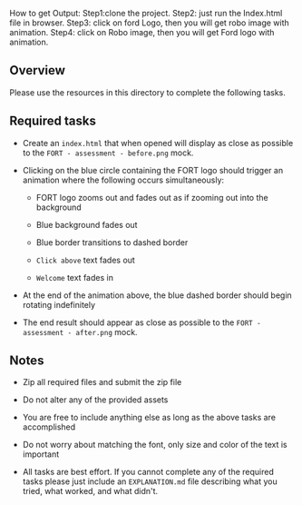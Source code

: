 

How to get Output:
Step1:clone the project.
Step2: just run the Index.html file in browser.
Step3: click on ford Logo, then you will get robo image with animation.
Step4: click on Robo image, then you will get Ford logo with animation.



## Overview
Please use the resources in this directory to complete the following tasks.

## Required tasks
* Create an `index.html` that when opened will display as close as possible to the `FORT - assessment - before.png` mock.

* Clicking on the blue circle containing the FORT logo should trigger an animation where the following occurs simultaneously:
  
  * FORT logo zooms out and fades out as if zooming out into the background
  
  * Blue background fades out
  
  * Blue border transitions to dashed border
  
  * `Click above` text fades out
  
  * `Welcome` text fades in
  
* At the end of the animation above, the blue dashed border should begin rotating indefinitely

* The end result should appear as close as possible to the `FORT - assessment - after.png` mock.

## Notes
* Zip all required files and submit the zip file

* Do not alter any of the provided assets

* You are free to include anything else as long as the above tasks are accomplished

* Do not worry about matching the font, only size and color of the text is important

* All tasks are best effort. If you cannot complete any of the required tasks please just include an `EXPLANATION.md` file describing what you tried, what worked, and what didn't.




